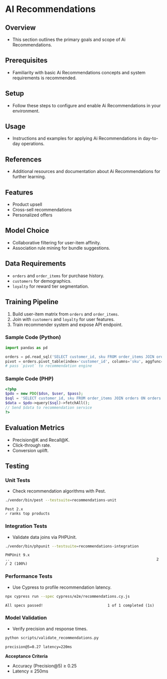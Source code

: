 # AI Recommendations

## Overview
- This section outlines the primary goals and scope of Ai Recommendations.

## Prerequisites
- Familiarity with basic Ai Recommendations concepts and system requirements is recommended.

## Setup
- Follow these steps to configure and enable Ai Recommendations in your environment.

## Usage
- Instructions and examples for applying Ai Recommendations in day-to-day operations.

## References
- Additional resources and documentation about Ai Recommendations for further learning.


## Features
- Product upsell
- Cross-sell recommendations
- Personalized offers

## Model Choice
- Collaborative filtering for user-item affinity.
- Association rule mining for bundle suggestions.

## Data Requirements
- `orders` and `order_items` for purchase history.
- `customers` for demographics.
- `loyalty` for reward tier segmentation.

## Training Pipeline
1. Build user-item matrix from `orders` and `order_items`.
2. Join with `customers` and `loyalty` for user features.
3. Train recommender system and expose API endpoint.

### Sample Code (Python)
```python
import pandas as pd

orders = pd.read_sql('SELECT customer_id, sku FROM order_items JOIN orders ON orders.id = order_items.order_id', con=db_conn)
pivot = orders.pivot_table(index='customer_id', columns='sku', aggfunc='size', fill_value=0)
# pass `pivot` to recommendation engine
```

### Sample Code (PHP)
```php
<?php
$pdo = new PDO($dsn, $user, $pass);
$sql = 'SELECT customer_id, sku FROM order_items JOIN orders ON orders.id = order_items.order_id';
$data = $pdo->query($sql)->fetchAll();
// Send $data to recommendation service
?>
```

## Evaluation Metrics
- Precision@K and Recall@K.
- Click-through rate.
- Conversion uplift.

## Testing
### Unit Tests
- Check recommendation algorithms with Pest.
```bash
./vendor/bin/pest --testsuite=recommendations-unit
```
```
Pest 2.x
✓ ranks top products
```

### Integration Tests
- Validate data joins via PHPUnit.
```bash
./vendor/bin/phpunit --testsuite=recommendations-integration
```
```
PHPUnit 9.x
..                                                                  2 / 2 (100%)
```

### Performance Tests
- Use Cypress to profile recommendation latency.
```bash
npx cypress run --spec cypress/e2e/recommendations.cy.js
```
```
All specs passed!                             1 of 1 completed (1s)
```

### Model Validation
- Verify precision and response times.
```bash
python scripts/validate_recommendations.py
```
```
precision@5=0.27 latency=220ms
```
**Acceptance Criteria**
- Accuracy (Precision@5) ≥ 0.25
- Latency ≤ 250ms
